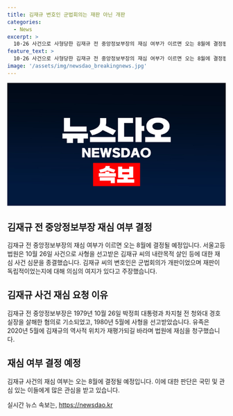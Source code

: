 ```yaml
---
title: 김재규 변호인 군법회의는 재판 아닌 개판
categories:
  - News
excerpt: >
  10·26 사건으로 사형당한 김재규 전 중앙정보부장의 재심 여부가 이르면 오는 8월에 결정됩니다. 김재규 씨의 변호인은 군법회의를 개판으로 비판하며 재심을 강력히 촉구했고, 유족은 역사적 논의의 수준이 진화하는 계기가 되기를 바란다고 밝혔습니다. 1979년 사건으로부터 40년이 지난 지금, 국민의 이목이 집중되는 재심 사건의 결정을 기다리고 있습니다.
feature_text: >
  10·26 사건으로 사형당한 김재규 전 중앙정보부장의 재심 여부가 이르면 오는 8월에 결정됩니다. 김재규 씨의 변호인은 군법회의를 개판으로 비판하며 재심을 강력히 촉구했고, 유족은 역사적 논의의 수준이 진화하는 계기가 되기를 바란다고 밝혔습니다. 1979년 사건으로부터 40년이 지난 지금, 국민의 이목이 집중되는 재심 사건의 결정을 기다리고 있습니다.
image: '/assets/img/newsdao_breakingnews.jpg'
---
```


<p><img src="/assets/img/newsdao_breakingnews.jpg" alt="flaretime 속보" /></p>

<h2 data-ke-size="size26">김재규 전 중앙정보부장 재심 여부 결정</h2>

<p data-ke-size="size16">김재규 전 중앙정보부장의 재심 여부가 이르면 오는 8월에 결정될 예정입니다. 서울고등법원은 10월 26일 사건으로 사형을 선고받은 김재규 씨의 내란목적 살인 등에 대한 재심 사건 심문을 종결했습니다. 김재규 씨의 변호인은 군법회의가 개판이었으며 재판이 독립적이었는지에 대해 의심의 여지가 있다고 주장했습니다.</p>

<h2 data-ke-size="size26">김재규 사건 재심 요청 이유</h2>

<p data-ke-size="size16">김재규 전 중앙정보부장은 1979년 10월 26일 박정희 대통령과 차지철 전 청와대 경호실장을 살해한 혐의로 기소되었고, 1980년 5월에 사형을 선고받았습니다. 유족은 2020년 5월에 김재규의 역사적 위치가 재평가되길 바라며 법원에 재심을 청구했습니다.</p>

<h2 data-ke-size="size26">재심 여부 결정 예정</h2>

<p data-ke-size="size16">김재규 사건의 재심 여부는 오는 8월에 결정될 예정입니다. 이에 대한 판단은 국민 및 관심 있는 이들에게 많은 관심을 받고 있습니다.</p>
실시간 뉴스 속보는, <a href="https://newsdao.kr" rel="dofollow">https://newsdao.kr</a>


